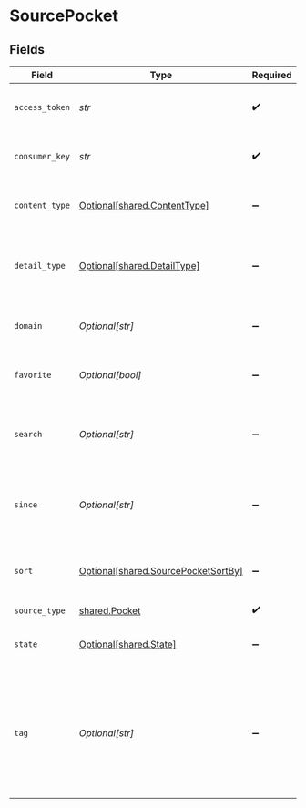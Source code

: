 # SourcePocket


## Fields

| Field                                                                                           | Type                                                                                            | Required                                                                                        | Description                                                                                     | Example                                                                                         |
| ----------------------------------------------------------------------------------------------- | ----------------------------------------------------------------------------------------------- | ----------------------------------------------------------------------------------------------- | ----------------------------------------------------------------------------------------------- | ----------------------------------------------------------------------------------------------- |
| `access_token`                                                                                  | *str*                                                                                           | :heavy_check_mark:                                                                              | The user's Pocket access token.                                                                 |                                                                                                 |
| `consumer_key`                                                                                  | *str*                                                                                           | :heavy_check_mark:                                                                              | Your application's Consumer Key.                                                                |                                                                                                 |
| `content_type`                                                                                  | [Optional[shared.ContentType]](../../models/shared/contenttype.md)                              | :heavy_minus_sign:                                                                              | Select the content type of the items to retrieve.                                               |                                                                                                 |
| `detail_type`                                                                                   | [Optional[shared.DetailType]](../../models/shared/detailtype.md)                                | :heavy_minus_sign:                                                                              | Select the granularity of the information about each item.                                      |                                                                                                 |
| `domain`                                                                                        | *Optional[str]*                                                                                 | :heavy_minus_sign:                                                                              | Only return items from a particular `domain`.                                                   |                                                                                                 |
| `favorite`                                                                                      | *Optional[bool]*                                                                                | :heavy_minus_sign:                                                                              | Retrieve only favorited items.                                                                  |                                                                                                 |
| `search`                                                                                        | *Optional[str]*                                                                                 | :heavy_minus_sign:                                                                              | Only return items whose title or url contain the `search` string.                               |                                                                                                 |
| `since`                                                                                         | *Optional[str]*                                                                                 | :heavy_minus_sign:                                                                              | Only return items modified since the given timestamp.                                           | 2022-10-20 14:14:14                                                                             |
| `sort`                                                                                          | [Optional[shared.SourcePocketSortBy]](../../models/shared/sourcepocketsortby.md)                | :heavy_minus_sign:                                                                              | Sort retrieved items by the given criteria.                                                     |                                                                                                 |
| `source_type`                                                                                   | [shared.Pocket](../../models/shared/pocket.md)                                                  | :heavy_check_mark:                                                                              | N/A                                                                                             |                                                                                                 |
| `state`                                                                                         | [Optional[shared.State]](../../models/shared/state.md)                                          | :heavy_minus_sign:                                                                              | Select the state of the items to retrieve.                                                      |                                                                                                 |
| `tag`                                                                                           | *Optional[str]*                                                                                 | :heavy_minus_sign:                                                                              | Return only items tagged with this tag name. Use _untagged_ for retrieving only untagged items. |                                                                                                 |